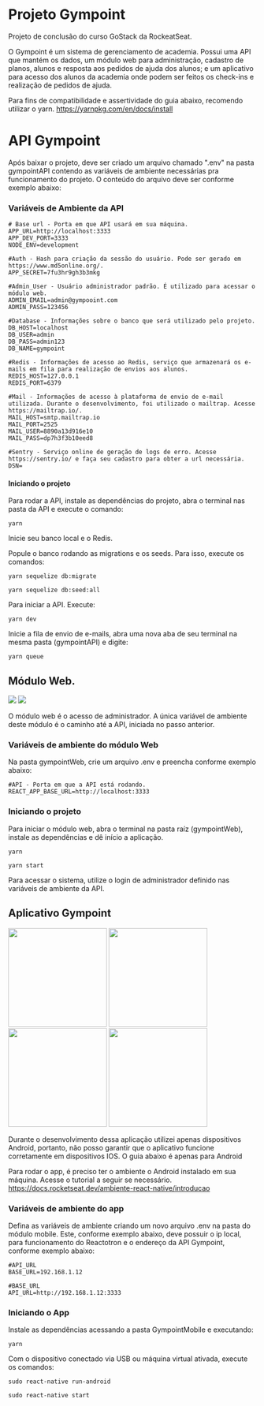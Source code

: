 # Projeto Gympoint

Projeto de conclusão do curso GoStack da RockeatSeat. 

O Gympoint é um sistema de gerenciamento de academia. Possui uma API que mantém os dados, um módulo web para administração, cadastro de planos, alunos e resposta aos pedidos de ajuda dos alunos; e um aplicativo para acesso dos alunos da academia onde podem ser feitos os check-ins e realização de pedidos de ajuda.


Para fins de compatibilidade e assertividade do guia abaixo, recomendo utilizar o yarn.
https://yarnpkg.com/en/docs/install


# API Gympoint

Após baixar o projeto, deve ser criado um arquivo chamado ".env" na pasta gympointAPI contendo as variáveis de ambiente necessárias pra funcionamento do projeto. O conteúdo do arquivo deve ser conforme exemplo abaixo:

### Variáveis de Ambiente da API

```
# Base url - Porta em que API usará em sua máquina. 
APP_URL=http://localhost:3333
APP_DEV_PORT=3333
NODE_ENV=development 

#Auth - Hash para criação da sessão do usuário. Pode ser gerado em https://www.md5online.org/.
APP_SECRET=7fu3hr9gh3b3mkg

#Admin_User - Usuário administrador padrão. É utilizado para acessar o módulo web.
ADMIN_EMAIL=admin@gympooint.com
ADMIN_PASS=123456

#Database - Informações sobre o banco que será utilizado pelo projeto.
DB_HOST=localhost
DB_USER=admin
DB_PASS=admin123
DB_NAME=gympoint

#Redis - Informações de acesso ao Redis, serviço que armazenará os e-mails em fila para realização de envios aos alunos. 
REDIS_HOST=127.0.0.1
REDIS_PORT=6379

#Mail - Informações de acesso à plataforma de envio de e-mail utilizada. Durante o desenvolvimento, foi utilizado o mailtrap. Acesse https://mailtrap.io/.
MAIL_HOST=smtp.mailtrap.io
MAIL_PORT=2525
MAIL_USER=8890a13d916e10
MAIL_PASS=dp7h3f3b10eed8

#Sentry - Serviço online de geração de logs de erro. Acesse https://sentry.io/ e faça seu cadastro para obter a url necessária.
DSN=
```

#### Iniciando o projeto

Para rodar a API, instale as dependências do projeto, abra o terminal nas pasta da API e execute o comando:

``` yarn ```

Inicie seu banco local e o Redis. 

Popule o banco rodando as migrations e os seeds. Para isso, execute os comandos:

```
yarn sequelize db:migrate

yarn sequelize db:seed:all
```

Para iniciar a API. Execute:

```
yarn dev
```

Inicie a fila de envio de e-mails, abra uma nova aba de seu terminal na mesma pasta (gympointAPI) e digite:

```
yarn queue 
```

## Módulo Web.
<img src="https://raw.githubusercontent.com/wiki/GabrielFraga/Projeto-Gympoint/images/web-gerenciamento-alunos.png" />
<img src="https://raw.githubusercontent.com/wiki/GabrielFraga/Projeto-Gympoint/images/web-gerenciamento-matriculas.png" />


O módulo web é o acesso de administrador. A única variável de ambiente deste módulo é o caminho até a API, iniciada no passo anterior. 


### Variáveis de ambiente do módulo Web

Na pasta gympointWeb, crie um arquivo .env e preencha conforme exemplo abaixo: 

```
#API - Porta em que a API está rodando.
REACT_APP_BASE_URL=http://localhost:3333
```

### Iniciando o projeto

Para iniciar o módulo web, abra o terminal na pasta raíz (gympointWeb), instale as dependências e dê início a aplicação.
```
yarn 

yarn start
```
Para acessar o sistema, utilize o login de administrador definido nas variáveis de ambiente da API.


## Aplicativo Gympoint
<div>
<img src="https://raw.githubusercontent.com/wiki/GabrielFraga/Projeto-Gympoint/images/app-checkins-inicial.jpg" width="200px"  />
  <img src="https://raw.githubusercontent.com/wiki/GabrielFraga/Projeto-Gympoint/images/app-checkin-realizado.jpg" width="200px" />
</div>

<div>
<img src="https://raw.githubusercontent.com/wiki/GabrielFraga/Projeto-Gympoint/images/app-auxilio-respondido.jpg" width="200px" />

<img src="https://raw.githubusercontent.com/wiki/GabrielFraga/Projeto-Gympoint/images/app-detalhe-auxilio-respondido.jpg" width="200px" />
</div>

Durante o desenvolvimento dessa aplicação utilizei apenas dispositivos Android, portanto, não posso garantir que o aplicativo funcione corretamente em dispositivos IOS. O guia abaixo é apenas para Android

Para rodar o app, é preciso ter o ambiente o Android instalado em sua máquina. Acesse o tutorial a seguir se necessário. https://docs.rocketseat.dev/ambiente-react-native/introducao


### Variáveis de ambiente do app

Defina as variáveis de ambiente criando um novo arquivo .env na pasta do módulo mobile. Este, conforme exemplo abaixo, deve possuir o ip local, para funcionamento do Reactotron e o endereço da API Gympoint, conforme exemplo abaixo:

```
#API_URL
BASE_URL=192.168.1.12

#BASE_URL
API_URL=http://192.168.1.12:3333
```

### Iniciando o App 

Instale as dependências acessando a pasta GympointMobile e executando:
```
yarn
```

Com o dispositivo conectado via USB ou máquina virtual ativada, execute os comandos:
```
sudo react-native run-android

sudo react-native start
```









